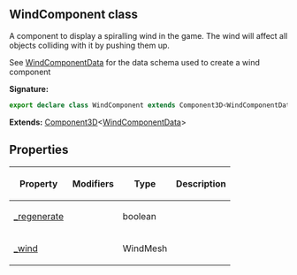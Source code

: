 
## WindComponent class

A component to display a spiralling wind in the game. The wind will affect all objects colliding with it by pushing them up.

See [WindComponentData](/reference/windcomponentdata.md) for the data schema used to create a wind component

**Signature:**

```typescript
export declare class WindComponent extends Component3D<WindComponentData> 
```
**Extends:** [Component3D](/reference/component3d.md)<!-- -->&lt;[WindComponentData](/reference/windcomponentdata.md)<!-- -->&gt;

## Properties

<table><thead><tr><th>

Property


</th><th>

Modifiers


</th><th>

Type


</th><th>

Description


</th></tr></thead>
<tbody><tr><td>

[\_regenerate](/reference/windcomponent/_regenerate.md)


</td><td>


</td><td>

boolean


</td><td>


</td></tr>
<tr><td>

[\_wind](/reference/windcomponent/_wind.md)


</td><td>


</td><td>

WindMesh


</td><td>


</td></tr>
</tbody></table>
